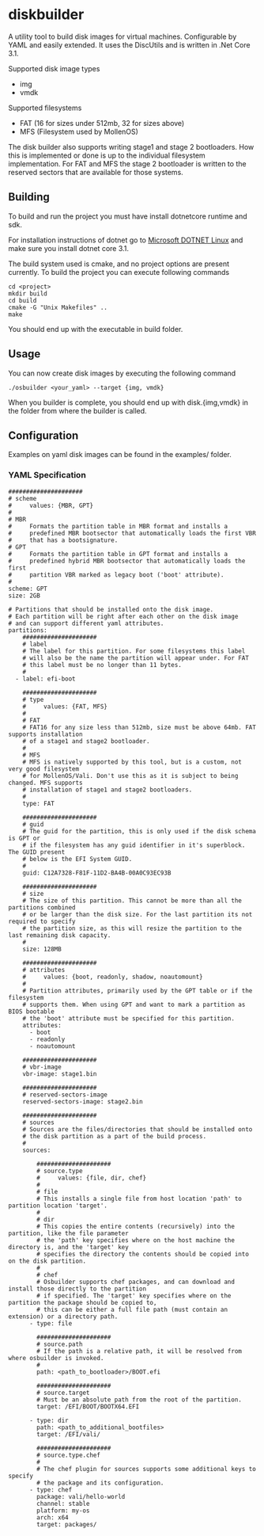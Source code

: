 # diskbuilder

A utility tool to build disk images for virtual machines. Configurable by YAML and easily extended. It uses the DiscUtils and is
written in .Net Core 3.1.

Supported disk image types
- img
- vmdk

Supported filesystems
- FAT (16 for sizes under 512mb, 32 for sizes above)
- MFS (Filesystem used by MollenOS)

The disk builder also supports writing stage1 and stage 2 bootloaders. How this is implemented or done is up to the individual filesystem implementation. For FAT and MFS the stage 2 bootloader is written to the reserved sectors that are available for those systems.

## Building

To build and run the project you must have install dotnetcore runtime and sdk.

For installation instructions of dotnet go to [Microsoft DOTNET Linux](https://docs.microsoft.com/en-us/dotnet/core/install/linux)
and make sure you install dotnet core 3.1.

The build system used is cmake, and no project options are present currently. To build
the project you can execute following commands

```
cd <project>
mkdir build
cd build
cmake -G "Unix Makefiles" ..
make
```

You should end up with the executable in build folder.

## Usage

You can now create disk images by executing the following command

```
./osbuilder <your_yaml> --target {img, vmdk}
```

When you builder is complete, you should end up with disk.{img,vmdk} in the folder
from where the builder is called.

## Configuration

Examples on yaml disk images can be found in the examples/ folder.

### YAML Specification

```
#####################
# scheme
#     values: {MBR, GPT}
#
# MBR
#     Formats the partition table in MBR format and installs a
#     predefined MBR bootsector that automatically loads the first VBR
#     that has a bootsignature.
# GPT
#     Formats the partition table in GPT format and installs a 
#     predefined hybrid MBR bootsector that automatically loads the first
#     partition VBR marked as legacy boot ('boot' attribute).
#
scheme: GPT
size: 2GB

# Partitions that should be installed onto the disk image.
# Each partition will be right after each other on the disk image
# and can support different yaml attributes.
partitions:
    #####################
    # label
    # The label for this partition. For some filesystems this label
    # will also be the name the partition will appear under. For FAT
    # this label must be no longer than 11 bytes.
    #
  - label: efi-boot
    
    #####################
    # type
    #     values: {FAT, MFS}
    #
    # FAT
    # FAT16 for any size less than 512mb, size must be above 64mb. FAT supports installation
    # of a stage1 and stage2 bootloader.
    #
    # MFS
    # MFS is natively supported by this tool, but is a custom, not very good filesystem
    # for MollenOS/Vali. Don't use this as it is subject to being changed. MFS supports
    # installation of stage1 and stage2 bootloaders.
    #
    type: FAT

    #####################
    # guid
    # The guid for the partition, this is only used if the disk schema is GPT or
    # if the filesystem has any guid identifier in it's superblock. The GUID present
    # below is the EFI System GUID.
    #
    guid: C12A7328-F81F-11D2-BA4B-00A0C93EC93B

    #####################
    # size
    # The size of this partition. This cannot be more than all the partitions combined
    # or be larger than the disk size. For the last partition its not required to specify
    # the partition size, as this will resize the partition to the last remaining disk capacity.
    # 
    size: 128MB
    
    #####################
    # attributes
    #     values: {boot, readonly, shadow, noautomount}
    #
    # Partition attributes, primarily used by the GPT table or if the filesystem
    # supports them. When using GPT and want to mark a partition as BIOS bootable
    # the 'boot' attribute must be specified for this partition.
    attributes:
      - boot
      - readonly
      - noautomount

    #####################
    # vbr-image
    vbr-image: stage1.bin

    #####################
    # reserved-sectors-image
    reserved-sectors-image: stage2.bin
    
    #####################
    # sources
    # Sources are the files/directories that should be installed onto
    # the disk partition as a part of the build process.
    #
    sources:

        #####################
        # source.type
        #     values: {file, dir, chef}
        # 
        # file
        # This installs a single file from host location 'path' to partition location 'target'.
        #
        # dir
        # This copies the entire contents (recursively) into the partition, like the file parameter
        # the 'path' key specifies where on the host machine the directory is, and the 'target' key
        # specifies the directory the contents should be copied into on the disk partition.
        #
        # chef
        # Osbuilder supports chef packages, and can download and install those directly to the partition
        # if specified. The 'target' key specifies where on the partition the package should be copied to,
        # this can be either a full file path (must contain an extension) or a directory path.
      - type: file

        #####################
        # source.path
        # If the path is a relative path, it will be resolved from where osbuilder is invoked.
        #
        path: <path_to_bootloader>/BOOT.efi

        #####################
        # source.target
        # Must be an absolute path from the root of the partition.
        target: /EFI/BOOT/BOOTX64.EFI
        
      - type: dir
        path: <path_to_additional_bootfiles>
        target: /EFI/vali/
        
        #####################
        # source.type.chef
        #
        # The chef plugin for sources supports some additional keys to specify
        # the package and its configuration.
      - type: chef
        package: vali/hello-world
        channel: stable
        platform: my-os
        arch: x64
        target: packages/
```
